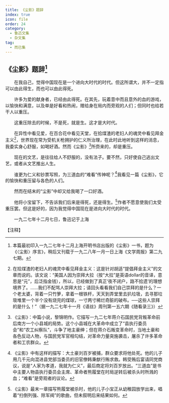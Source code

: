 ```yaml
---
title: 《尘影》题辞
index: true
icon: file
order: 24
category:
  - 鲁迅文集
  - 杂文集
tag:  
  - 而已集
---
```


## 《尘影》题辞[^①]

　　在我自己，觉得中国现在是一个进向大时代的时代。但这所谓大，并不一定指可以由此得生，而也可以由此得死。

　　许多为爱的献身者，已经由此得死。在其先，玩着意中而且意外的血的游戏，以愉快和满意，以及单是好看和热闹，赠给身在局内而旁观的人们；但同时也给若干人以重压。

　　这重压除去的时候，不是死，就是生。这才是大时代。

　　在异性中看见爱，在百合花中看见天堂，在拾煤渣的老妇人的魂灵中看见拜金主义[^②]，世界现在常为受机关枪拥护的仁义所治理，在此时此地听到这样的消息，我委实身心舒服，如喝好酒。然而《尘影》[^③]所赍来的，却是重压。

　　现在的文艺，是往往给人不舒服的，没有法子。要不然，只好使自己逃出文艺，或者从文艺推出人生。

　　谁更为仁义和钞票写照，为三道血的“难看”传神呢？[^④]我看见一篇《尘影》，它的愉快和重压留与各色的人们。

　　然而在结末的“尘影”中却又给我喝了一口好酒。

　　他将小宝留下，不告诉我们后来是得死，还是得生。[^⑤]作者不愿意使我们太受重压罢。但这是好的，因为我觉得中国现在是进向大时代的时代。

　　一九二七年十二月七日，鲁迅记于上海

【注释】

[^①]:本篇最初印入一九二七年十二月上海开明书店出版的《尘影》一书，题为《〈尘影〉序言》，稍后又刊载于一九二八年一月一日上海《文学周报》第二九七期。

[^②]:在拾煤渣的老妇人的魂灵中看见拜金主义：这是针对胡适“提倡拜金主义”的文章而说的。该文说：“美国人因为崇拜大拉（按“大拉”是英语dollar的音译，意思是“元”，后泛指金钱），所以，已经做到了真正‘夜不闭户，路不拾遗’的理想境界了。……我们不配骂人崇拜大拉；请回头看看我们自己崇拜的是什么？一个老太婆，背着一只竹箩，拿着一根铁杆，天天到弄堂里去扒垃圾，去寻那垃圾堆里一个半个没有烧完的煤球，一寸两寸稀烂奇脏的破布。──这些人崇拜的是什么！”（据一九二七年十一月《语丝》周刊第一五六期《随看录三》）

[^③]:《尘影》：中篇小说，黎锦明作。它描写一九二七年蒋介石国民党背叛革命前后南方一个小县城的局势。这个小县城在大革命中成立了“县执行委员会”和“农工纠察队”，斗争了地主豪绅；但在蒋介石叛变革命时，当地土豪和各色反动人物，与国民党军官相勾结，对革命力量突施袭击，屠杀了许多革命者和工农群众。

[^④]:《尘影》中有这样的描写：大土豪刘百岁被捕，群众要求将他处死。他的儿子用几千元向混进县党部当委员的旧官僚韩秉猷行贿求救。韩受贿后宴请同党商议，说是“人家为孝道，我就为仁义”，最后商定将刘百岁放出。“三道血”是书中主要人物县执行委员会主席、革命者熊履堂在时局逆转后被杀头时所溅的血；“难看”是旁观者的议论。

[^⑤]:《尘影》最末一章描写熊履堂被杀时，他的儿子小宝正从幼稚园放学出来，唱着“扫倒列强、除军阀”的歌曲，但未叙明后来结果如何。
